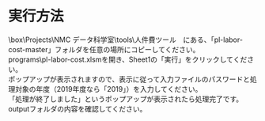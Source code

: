 # 実行方法
\\box\Projects\NMC データ科学室\tools\人件費ツール　にある、「pl-labor-cost-master」フォルダを任意の場所にコピーしてください。  
programs\pl-labor-cost.xlsmを開き、Sheet1の「実行」をクリックしてください。  
ポップアップが表示されますので、表示に従って入力ファイルのパスワードと処理対象の年度（2019年度なら「2019」）を入力してください。  
「処理が終了しました」というポップアップが表示されたら処理完了です。outputフォルダの内容を確認してください。  
